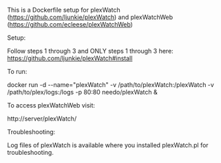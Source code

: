 This is a Dockerfile setup for plexWatch (https://github.com/ljunkie/plexWatch) and plexWatchWeb (https://github.com/ecleese/plexWatchWeb)

Setup:

Follow steps 1 through 3 and ONLY steps 1 through 3 here: https://github.com/ljunkie/plexWatch#install

To run:

docker run -d --name="plexWatch" -v /path/to/plexWatch:/plexWatch -v /path/to/plex/logs:/logs -p 80:80 needo/plexWatch &

To access plexWatchWeb visit:

http://server/plexWatch/

Troubleshooting:

Log files of plexWatch is available where you installed plexWatch.pl for troubleshooting.
